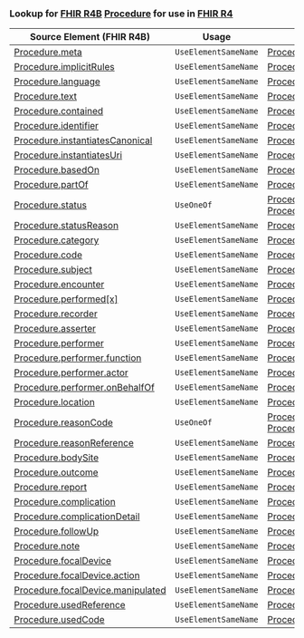 ### Lookup for [FHIR R4B](https://hl7.org/fhir/R4B/) [Procedure](https://hl7.org/fhir/R4B/Procedure.html) for use in [FHIR R4](https://hl7.org/fhir/R4/)

| Source Element (FHIR R4B) | Usage | Target |
| -------------- | ----- | ------ |
| [Procedure.meta](https://hl7.org/fhir/R4B/Procedure.html#resource) | `UseElementSameName` | [Procedure.meta](https://hl7.org/fhir/R4/Procedure.html#resource) |
| [Procedure.implicitRules](https://hl7.org/fhir/R4B/Procedure.html#resource) | `UseElementSameName` | [Procedure.implicitRules](https://hl7.org/fhir/R4/Procedure.html#resource) |
| [Procedure.language](https://hl7.org/fhir/R4B/Procedure.html#resource) | `UseElementSameName` | [Procedure.language](https://hl7.org/fhir/R4/Procedure.html#resource) |
| [Procedure.text](https://hl7.org/fhir/R4B/Procedure.html#resource) | `UseElementSameName` | [Procedure.text](https://hl7.org/fhir/R4/Procedure.html#resource) |
| [Procedure.contained](https://hl7.org/fhir/R4B/Procedure.html#resource) | `UseElementSameName` | [Procedure.contained](https://hl7.org/fhir/R4/Procedure.html#resource) |
| [Procedure.identifier](https://hl7.org/fhir/R4B/Procedure.html#resource) | `UseElementSameName` | [Procedure.identifier](https://hl7.org/fhir/R4/Procedure.html#resource) |
| [Procedure.instantiatesCanonical](https://hl7.org/fhir/R4B/Procedure.html#resource) | `UseElementSameName` | [Procedure.instantiatesCanonical](https://hl7.org/fhir/R4/Procedure.html#resource) |
| [Procedure.instantiatesUri](https://hl7.org/fhir/R4B/Procedure.html#resource) | `UseElementSameName` | [Procedure.instantiatesUri](https://hl7.org/fhir/R4/Procedure.html#resource) |
| [Procedure.basedOn](https://hl7.org/fhir/R4B/Procedure.html#resource) | `UseElementSameName` | [Procedure.basedOn](https://hl7.org/fhir/R4/Procedure.html#resource) |
| [Procedure.partOf](https://hl7.org/fhir/R4B/Procedure.html#resource) | `UseElementSameName` | [Procedure.partOf](https://hl7.org/fhir/R4/Procedure.html#resource) |
| [Procedure.status](https://hl7.org/fhir/R4B/Procedure.html#resource) | `UseOneOf` | [Procedure.status](https://hl7.org/fhir/R4/Procedure.html#resource)<br />[Procedure.status](https://hl7.org/fhir/R4/Procedure.html#resource) |
| [Procedure.statusReason](https://hl7.org/fhir/R4B/Procedure.html#resource) | `UseElementSameName` | [Procedure.statusReason](https://hl7.org/fhir/R4/Procedure.html#resource) |
| [Procedure.category](https://hl7.org/fhir/R4B/Procedure.html#resource) | `UseElementSameName` | [Procedure.category](https://hl7.org/fhir/R4/Procedure.html#resource) |
| [Procedure.code](https://hl7.org/fhir/R4B/Procedure.html#resource) | `UseElementSameName` | [Procedure.code](https://hl7.org/fhir/R4/Procedure.html#resource) |
| [Procedure.subject](https://hl7.org/fhir/R4B/Procedure.html#resource) | `UseElementSameName` | [Procedure.subject](https://hl7.org/fhir/R4/Procedure.html#resource) |
| [Procedure.encounter](https://hl7.org/fhir/R4B/Procedure.html#resource) | `UseElementSameName` | [Procedure.encounter](https://hl7.org/fhir/R4/Procedure.html#resource) |
| [Procedure.performed[x]](https://hl7.org/fhir/R4B/Procedure.html#resource) | `UseElementSameName` | [Procedure.performed[x]](https://hl7.org/fhir/R4/Procedure.html#resource) |
| [Procedure.recorder](https://hl7.org/fhir/R4B/Procedure.html#resource) | `UseElementSameName` | [Procedure.recorder](https://hl7.org/fhir/R4/Procedure.html#resource) |
| [Procedure.asserter](https://hl7.org/fhir/R4B/Procedure.html#resource) | `UseElementSameName` | [Procedure.asserter](https://hl7.org/fhir/R4/Procedure.html#resource) |
| [Procedure.performer](https://hl7.org/fhir/R4B/Procedure.html#resource) | `UseElementSameName` | [Procedure.performer](https://hl7.org/fhir/R4/Procedure.html#resource) |
| [Procedure.performer.function](https://hl7.org/fhir/R4B/Procedure.html#resource) | `UseElementSameName` | [Procedure.performer.function](https://hl7.org/fhir/R4/Procedure.html#resource) |
| [Procedure.performer.actor](https://hl7.org/fhir/R4B/Procedure.html#resource) | `UseElementSameName` | [Procedure.performer.actor](https://hl7.org/fhir/R4/Procedure.html#resource) |
| [Procedure.performer.onBehalfOf](https://hl7.org/fhir/R4B/Procedure.html#resource) | `UseElementSameName` | [Procedure.performer.onBehalfOf](https://hl7.org/fhir/R4/Procedure.html#resource) |
| [Procedure.location](https://hl7.org/fhir/R4B/Procedure.html#resource) | `UseElementSameName` | [Procedure.location](https://hl7.org/fhir/R4/Procedure.html#resource) |
| [Procedure.reasonCode](https://hl7.org/fhir/R4B/Procedure.html#resource) | `UseOneOf` | [Procedure.reasonCode](https://hl7.org/fhir/R4/Procedure.html#resource)<br />[Procedure.reasonCode](https://hl7.org/fhir/R4/Procedure.html#resource) |
| [Procedure.reasonReference](https://hl7.org/fhir/R4B/Procedure.html#resource) | `UseElementSameName` | [Procedure.reasonReference](https://hl7.org/fhir/R4/Procedure.html#resource) |
| [Procedure.bodySite](https://hl7.org/fhir/R4B/Procedure.html#resource) | `UseElementSameName` | [Procedure.bodySite](https://hl7.org/fhir/R4/Procedure.html#resource) |
| [Procedure.outcome](https://hl7.org/fhir/R4B/Procedure.html#resource) | `UseElementSameName` | [Procedure.outcome](https://hl7.org/fhir/R4/Procedure.html#resource) |
| [Procedure.report](https://hl7.org/fhir/R4B/Procedure.html#resource) | `UseElementSameName` | [Procedure.report](https://hl7.org/fhir/R4/Procedure.html#resource) |
| [Procedure.complication](https://hl7.org/fhir/R4B/Procedure.html#resource) | `UseElementSameName` | [Procedure.complication](https://hl7.org/fhir/R4/Procedure.html#resource) |
| [Procedure.complicationDetail](https://hl7.org/fhir/R4B/Procedure.html#resource) | `UseElementSameName` | [Procedure.complicationDetail](https://hl7.org/fhir/R4/Procedure.html#resource) |
| [Procedure.followUp](https://hl7.org/fhir/R4B/Procedure.html#resource) | `UseElementSameName` | [Procedure.followUp](https://hl7.org/fhir/R4/Procedure.html#resource) |
| [Procedure.note](https://hl7.org/fhir/R4B/Procedure.html#resource) | `UseElementSameName` | [Procedure.note](https://hl7.org/fhir/R4/Procedure.html#resource) |
| [Procedure.focalDevice](https://hl7.org/fhir/R4B/Procedure.html#resource) | `UseElementSameName` | [Procedure.focalDevice](https://hl7.org/fhir/R4/Procedure.html#resource) |
| [Procedure.focalDevice.action](https://hl7.org/fhir/R4B/Procedure.html#resource) | `UseElementSameName` | [Procedure.focalDevice.action](https://hl7.org/fhir/R4/Procedure.html#resource) |
| [Procedure.focalDevice.manipulated](https://hl7.org/fhir/R4B/Procedure.html#resource) | `UseElementSameName` | [Procedure.focalDevice.manipulated](https://hl7.org/fhir/R4/Procedure.html#resource) |
| [Procedure.usedReference](https://hl7.org/fhir/R4B/Procedure.html#resource) | `UseElementSameName` | [Procedure.usedReference](https://hl7.org/fhir/R4/Procedure.html#resource) |
| [Procedure.usedCode](https://hl7.org/fhir/R4B/Procedure.html#resource) | `UseElementSameName` | [Procedure.usedCode](https://hl7.org/fhir/R4/Procedure.html#resource) |
